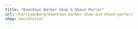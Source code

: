 ```yaml
---
title: "Downtown Barber Shop & Shave Parlor"
url: /harrisonburg/downtown-barber-shop-and-shave-parlor/
shop: hairdresser
---
```

